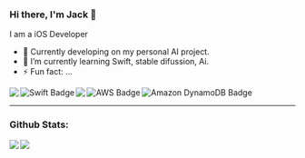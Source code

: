 ### Hi there, I'm Jack  👋
I am a iOS Developer

- 🔭 Currently developing on my personal AI project.
- 🌱 I’m currently learning Swift, stable difussion, Ai.
- ⚡ Fun fact: ...

<img align="left" src="https://img.shields.io/badge/Xcode-007ACC?style=for-the-badge&logo=Xcode&logoColor=white" />
<img align="left" src="https://img.shields.io/badge/swift-F54A2A?style=for-the-badge&logo=swift&logoColor=white" alt="Swift Badge" />
<img align="left" src="https://img.shields.io/badge/git-%23F05033.svg?style=for-the-badge&logo=git&logoColor=white" />
<img align="left" src="https://img.shields.io/badge/AWS-%23FF9900.svg?style=for-the-badge&logo=amazon-aws&logoColor=white" alt="AWS Badge" />
<img src="https://img.shields.io/badge/Amazon%20DynamoDB-4053D6?style=for-the-badge&logo=Amazon%20DynamoDB&logoColor=white" alt="Amazon DynamoDB Badge" />

___
### Github Stats: 
<img  align="left" src="https://github-readme-stats-iota-green.vercel.app/api?username=jack-camas&show_icons=true&theme=radical&hide=stars&rank_icon=github&border_radius=15" /> 
<img src="https://streak-stats.demolab.com?user=jack-camas&theme=highcontrast&border_radius=15" /> 


<!--
**Jack-Camas/Jack-Camas** is a ✨ _special_ ✨ repository because its `README.md` (this file) appears on your GitHub profile.

Here are some ideas to get you started:

- 🔭 I’m currently working on ...
- 🌱 I’m currently learning ...
- 👯 I’m looking to collaborate on ...
- 🤔 I’m looking for help with ...
- 💬 Ask me about ...
- 📫 How to reach me: ...
- 😄 Pronouns: ...
- ⚡ Fun fact: ...
-->
